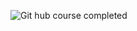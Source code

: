 ![Git hub course completed](https://user-images.githubusercontent.com/101449721/167461810-6d10248c-0cb1-46b2-a264-fc5122e534e3.jpeg)
